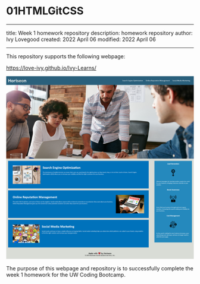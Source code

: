 # 01HTMLGitCSS

---

title: Week 1 homework repository
description: homework repository
author: Ivy Lovegood
created: 2022 April 06
modified: 2022 April 06

---

This repository supports the following webpage:

https://love-ivy.github.io/Ivy-Learns/

![Alt text](./assets/images/06Apr%20Screenshot.png "First Screenshot")

The purpose of this webpage and repository is to successfully complete the week 1 homework for the UW Coding Bootcamp.
